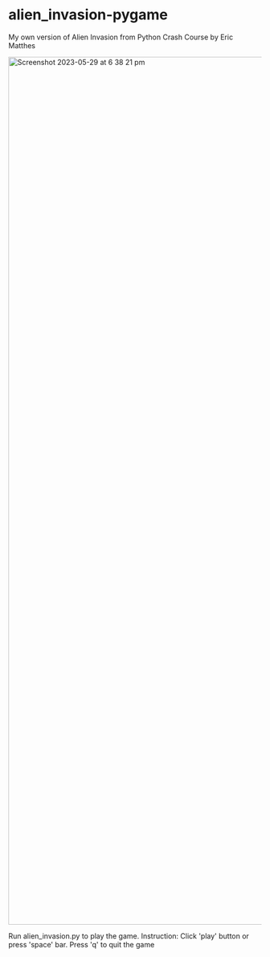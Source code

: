 # alien_invasion-pygame
My own version of Alien Invasion from Python Crash Course by Eric Matthes

<img width="1728" alt="Screenshot 2023-05-29 at 6 38 21 pm" src="https://github.com/hongbo-wei/alien_invasion-pygame/assets/112866063/10fe20fc-73ed-43a3-ad82-2cc8a3ddc719">

Run alien_invasion.py to play the game. Instruction:
  Click 'play' button or press 'space' bar.
  Press 'q' to quit the game
